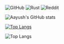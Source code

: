 ![GitHub](https://img.shields.io/badge/github-%23121011.svg?style=for-the-badge&logo=github&logoColor=white) ![Rust](https://img.shields.io/badge/rust-%23000000.svg?style=for-the-badge&logo=rust&logoColor=white)  ![Reddit](https://img.shields.io/badge/Reddit-%23FF4500.svg?style=for-the-badge&logo=Reddit&logoColor=white)


![Aayush's GitHub stats](https://github-readme-stats.vercel.app/api?username=aayushx402&show_icons=true&bg_color=00000000)

[![Top Langs](https://github-readme-stats.vercel.app/api/top-langs/?username=aayushx402&&bg_color=00000000)](https://github.com/aayushx402/github-readme-stats)

![Top Langs](https://github-readme-stats.vercel.app/api/top-langs/?username=aayushx402&layout=compact&bg_color=00000000)


<!---
aayushx402/aayushx402 is a ✨ special ✨ repository because its `README.md` (this file) appears on your GitHub profile.
You can click the Preview link to take a look at your changes.
--->
